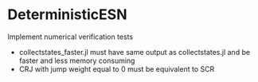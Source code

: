 # DeterministicESN

Implement numerical verification tests
- collectstates_faster.jl must have same output as collectstates.jl and be faster and less memory consuming
- CRJ with jump weight equal to 0 must be equivalent to SCR
